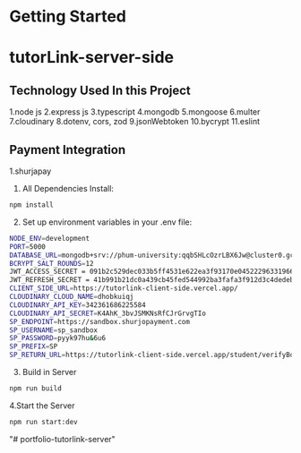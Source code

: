 # Getting Started
# tutorLink-server-side
## Technology Used In this Project
1.node js
2.express js
3.typescript
4.mongodb
5.mongoose
6.multer
7.cloudinary
8.dotenv, cors, zod
9.jsonWebtoken
10.bycrypt
11.eslint

## Payment Integration
1.shurjapay

1. All Dependencies Install:
```bash
npm install
```
2. Set up environment variables in your .env file:
```bash
NODE_ENV=development
PORT=5000
DATABASE_URL=mongodb+srv://phum-university:qqbSHLcOzrLBX6Jw@cluster0.gc7k6.mongodb.net/tutor-link-portfolio?retryWrites=true&w=majority&appName=Cluster0
BCRYPT_SALT_ROUNDS=12
JWT_ACCESS_SECRET = 091b2c529dec033b5ff4531e622ea3f93170e045222963319662b7e4a34f0cdd
JWT_REFRESH_SECRET = 41b991b21dc0a439cb45fed544992ba3fafa3f912d3c4dedebec3592d7d552fb74a86a4d69ea560bcf7bf988d173ddecaffa9815dd5a6661bcacd58c0cdb2dc5
CLIENT_SIDE_URL=https://tutorlink-client-side.vercel.app/
CLOUDINARY_CLOUD_NAME=dhobkuiqj 
CLOUDINARY_API_KEY=342361686225584
CLOUDINARY_API_SECRET=K4AhK_3bvJSMKNsRfCJrGrvgTIo
SP_ENDPOINT=https://sandbox.shurjopayment.com
SP_USERNAME=sp_sandbox
SP_PASSWORD=pyyk97hu&6u6
SP_PREFIX=SP
SP_RETURN_URL=https://tutorlink-client-side.vercel.app/student/verifyBooking
```
3. Build in Server
```bash
npm run build
```
4.Start the Server
```bash
npm run start:dev
```

"# portfolio-tutorlink-server" 
